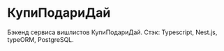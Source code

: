 # КупиПодариДай

Бэкенд сервиса вишлистов КупиПодариДай.
Стэк: Typescript, Nest.js, typeORM, PostgreSQL.
